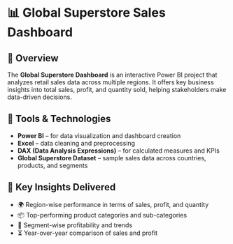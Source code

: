 # 📊 Global Superstore Sales Dashboard

## 📝 Overview
The **Global Superstore Dashboard** is an interactive Power BI project that analyzes retail sales data across multiple regions. It offers key business insights into total sales, profit, and quantity sold, helping stakeholders make data-driven decisions.

## 🔧 Tools & Technologies
- **Power BI** – for data visualization and dashboard creation  
- **Excel** – data cleaning and preprocessing  
- **DAX (Data Analysis Expressions)** – for calculated measures and KPIs  
- **Global Superstore Dataset** – sample sales data across countries, products, and segments

## 📌 Key Insights Delivered
- 🌍 Region-wise performance in terms of sales, profit, and quantity  
- 📦 Top-performing product categories and sub-categories  
- 🛒 Segment-wise profitability and trends  
- ⏳ Year-over-year comparison of sales and profit
